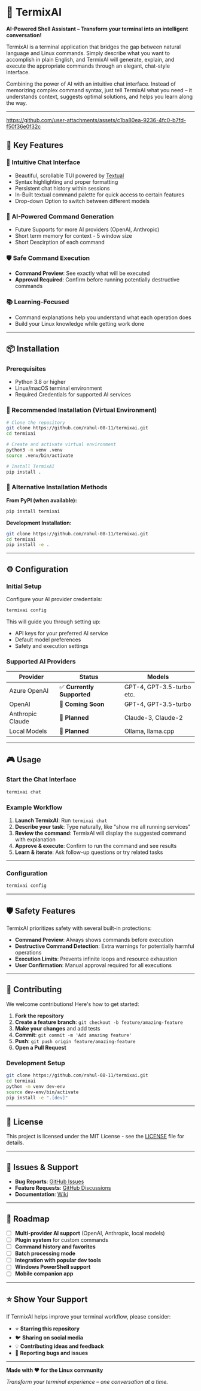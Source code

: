 # 🤖 TermixAI

**AI-Powered Shell Assistant – Transform your terminal into an intelligent conversation!**

TermixAI is a terminal application that bridges the gap between natural language and Linux commands. Simply describe what you want to accomplish in plain English, and TermixAI will generate, explain, and execute the appropriate commands through an elegant, chat-style interface.

Combining the power of AI with an intuitive chat interface. Instead of memorizing complex command syntax, just tell TermixAI what you need – it understands context, suggests optimal solutions, and helps you learn along the way.

---


https://github.com/user-attachments/assets/c1ba80ea-9236-4fc0-b7fd-f50f36e0f32c



## 🚀 Key Features

### 💬 **Intuitive Chat Interface**
- Beautiful, scrollable TUI powered by [Textual](https://github.com/Textualize/textual)
- Syntax highlighting and proper formatting
- Persistent chat history within sessions
- In-Built textual command palette for quick access to certain features
- Drop-down Option to switch between different models


### 🧠 **AI-Powered Command Generation**
- Future Supports for more AI providers (OpenAI, Anthropic)
- Short term memory for context -  5 window size
- Short Descirption of each command

### 🛡️ **Safe Command Execution**
- **Command Preview**: See exactly what will be executed
- **Approval Required**: Confirm before running potentially destructive commands

### 📚 **Learning-Focused**
- Command explanations help you understand what each operation does
- Build your Linux knowledge while getting work done

---

## 📦 Installation

### Prerequisites
- Python 3.8 or higher
- Linux/macOS terminal environment
- Required Credentials for supported AI services

### 🌟 Recommended Installation (Virtual Environment)

```bash
# Clone the repository
git clone https://github.com/rahul-08-11/termixai.git
cd termixai

# Create and activate virtual environment
python3 -m venv .venv
source .venv/bin/activate

# Install TermixAI
pip install .
```

### 🔧 Alternative Installation Methods

**From PyPI (when available):**
```bash
pip install termixai
```

**Development Installation:**
```bash
git clone https://github.com/rahul-08-11/termixai.git
cd termixai
pip install -e .
```

---

## ⚙️ Configuration

### Initial Setup

Configure your AI provider credentials:
```bash
termixai config
```

This will guide you through setting up:
- API keys for your preferred AI service
- Default model preferences
- Safety and execution settings

### Supported AI Providers

| Provider | Status | Models |
|----------|--------|--------|
| Azure OpenAI | ✅ **Currently Supported** | GPT-4, GPT-3.5-turbo etc. |
| OpenAI | 🔄 **Coming Soon** | GPT-4, GPT-3.5-turbo |
| Anthropic Claude | 🔄 **Planned** | Claude-3, Claude-2 |
| Local Models | 🔄 **Planned** | Ollama, llama.cpp |

---

## 🎮 Usage

### Start the Chat Interface
```bash
termixai chat
```

### Example Workflow
1. **Launch TermixAI**: Run `termixai chat`
2. **Describe your task**: Type naturally, like "show me all running services"
3. **Review the command**: TermixAI will display the suggested command with explanation
4. **Approve & execute**: Confirm to run the command and see results
5. **Learn & iterate**: Ask follow-up questions or try related tasks


---

### Configuration 

```bash
termixai config
```

---

## 🛡️ Safety Features

TermixAI prioritizes safety with several built-in protections:
- **Command Preview**: Always shows commands before execution
- **Destructive Command Detection**: Extra warnings for potentially harmful operations
- **Execution Limits**: Prevents infinite loops and resource exhaustion
- **User Confirmation**: Manual approval required for all executions

---

## 🤝 Contributing

We welcome contributions! Here's how to get started:

1. **Fork the repository**
2. **Create a feature branch**: `git checkout -b feature/amazing-feature`
3. **Make your changes** and add tests
4. **Commit**: `git commit -m 'Add amazing feature'`
5. **Push**: `git push origin feature/amazing-feature`
6. **Open a Pull Request**

### Development Setup
```bash
git clone https://github.com/rahul-08-11/termixai.git
cd termixai
python -m venv dev-env
source dev-env/bin/activate
pip install -e ".[dev]"
```

---

## 📄 License

This project is licensed under the MIT License - see the [LICENSE](LICENSE) file for details.

---

## 🐛 Issues & Support

- **Bug Reports**: [GitHub Issues](https://github.com/rahul-08-11/termixai/issues)
- **Feature Requests**: [GitHub Discussions](https://github.com/rahul-08-11/termixai/discussions)
- **Documentation**: [Wiki](https://github.com/rahul-08-11/termixai/wiki)

---

## 🎯 Roadmap

- [ ] **Multi-provider AI support** (OpenAI, Anthropic, local models)
- [ ] **Plugin system** for custom commands
- [ ] **Command history and favorites**
- [ ] **Batch processing mode**
- [ ] **Integration with popular dev tools**
- [ ] **Windows PowerShell support**
- [ ] **Mobile companion app**

---

## ⭐ Show Your Support

If TermixAI helps improve your terminal workflow, please consider:
- ⭐ **Starring this repository**
- 🐦 **Sharing on social media**
- 💡 **Contributing ideas and feedback**
- 🐛 **Reporting bugs and issues**

---

**Made with ❤️ for the Linux community**

*Transform your terminal experience – one conversation at a time.*
